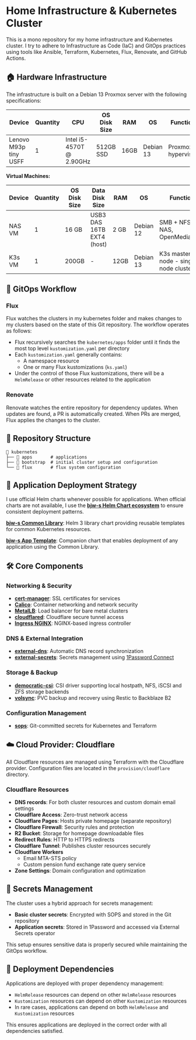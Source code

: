 # Home Infrastructure & Kubernetes Cluster

This is a mono repository for my home infrastructure and Kubernetes cluster. I try to adhere to Infrastructure as Code (IaC) and GitOps practices using tools like Ansible, Terraform, Kubernetes, Flux, Renovate, and GitHub Actions.

## 🏠 Hardware Infrastructure

The infrastructure is built on a Debian 13 Proxmox server with the following specifications:

| Device                      | Quantity | CPU                                   | OS Disk Size | RAM  | OS        | Function              |
|-----------------------------|----------|---------------------------------------|--------------|------|-----------|-----------------------|
| Lenovo M93p tiny USFF       | 1        | Intel i5-4570T @ 2.90GHz | 512GB SSD   | 16GB | Debian 13 | Proxmox hypervisor    |

**Virtual Machines:**

| Device     | Quantity | OS Disk Size | Data Disk Size              | RAM  | OS        | Function                              |
|------------|----------|--------------|----------------------------|------|-----------|---------------------------------------|
| NAS VM     | 1        | 16 GB        | USB3 DAS 16TB EXT4 (host) | 2 GB | Debian 12 | SMB + NFS NAS, OpenMediaVault        |
| K3s VM     | 1        | 200GB        | -                          | 12GB | Debian 13 | K3s master node - single node cluster |

## 🔄 GitOps Workflow

### Flux

Flux watches the clusters in my kubernetes folder and makes changes to my clusters based on the state of this Git repository. The workflow operates as follows:

- Flux recursively searches the `kubernetes/apps` folder until it finds the most top level `kustomization.yaml` per directory
- Each `kustomization.yaml` generally contains:
  - A namespace resource
  - One or many Flux kustomizations (`ks.yaml`)
- Under the control of those Flux kustomizations, there will be a `HelmRelease` or other resources related to the application

### Renovate

Renovate watches the entire repository for dependency updates. When updates are found, a PR is automatically created. When PRs are merged, Flux applies the changes to the cluster.

## 📁 Repository Structure

```
📁 kubernetes
├── 📁 apps       # applications
├── 📁 bootstrap  # initial cluster setup and configuration
└── 📁 flux       # flux system configuration
```

## 🔧 Application Deployment Strategy

I use official Helm charts whenever possible for applications. When official charts are not available, I use the **[bjw-s Helm Chart ecosystem](https://bjw-s-labs.github.io/helm-charts/docs)** to ensure consistent deployment patterns.

**[bjw-s Common Library](https://bjw-s-labs.github.io/helm-charts/docs/common-library/)**: Helm 3 library chart providing reusable templates for common Kubernetes resources.

**[bjw-s App Template](https://bjw-s-labs.github.io/helm-charts/docs/app-template/)**: Companion chart that enables deployment of any application using the Common Library.

## 🛠️ Core Components

### Networking & Security

- **[cert-manager](https://github.com/cert-manager/cert-manager)**: SSL certificates for services
- **[Calico](https://github.com/projectcalico/calico)**: Container networking and network security
- **[MetalLB](https://github.com/metallb/metallb)**: Load balancer for bare metal clusters
- **[cloudflared](https://github.com/cloudflare/cloudflared)**: Cloudflare secure tunnel access
- **[Ingress NGINX](https://github.com/kubernetes/ingress-nginx)**: NGINX-based ingress controller

### DNS & External Integration

- **[external-dns](https://github.com/kubernetes-sigs/external-dns)**: Automatic DNS record synchronization
- **[external-secrets](https://github.com/external-secrets/external-secrets)**: Secrets management using [1Password Connect](https://github.com/1Password/connect)

### Storage & Backup

- **[democratic-csi](https://github.com/democratic-csi/democratic-csi)**: CSI driver supporting local hostpath, NFS, iSCSI and ZFS storage backends
- **[volsync](https://github.com/backube/volsync)**: PVC backup and recovery using Restic to Backblaze B2

### Configuration Management

- **[sops](https://github.com/getsops/sops)**: Git-committed secrets for Kubernetes and Terraform

## ☁️ Cloud Provider: Cloudflare

All Cloudflare resources are managed using Terraform with the Cloudflare provider. Configuration files are located in the `provision/cloudflare` directory.

### Cloudflare Resources

- **DNS records**: For both cluster resources and custom domain email settings
- **Cloudflare Access**: Zero-trust network access
- **Cloudflare Pages**: Hosts private homepage (separate repository)
- **Cloudflare Firewall**: Security rules and protection
- **R2 Bucket**: Storage for homepage downloadable files
- **Redirect Rules**: HTTP to HTTPS redirects
- **Cloudflare Tunnel**: Publishes cluster resources securely
- **Cloudflare Workers**
  - Email MTA-STS policy
  - Custom pension fund exchange rate query service
- **Zone Settings**: Domain configuration and optimization

## 🔐 Secrets Management

The cluster uses a hybrid approach for secrets management:

- **Basic cluster secrets**: Encrypted with SOPS and stored in the Git repository
- **Application secrets**: Stored in 1Password and accessed via External Secrets operator

This setup ensures sensitive data is properly secured while maintaining the GitOps workflow.

## 🚀 Deployment Dependencies

Applications are deployed with proper dependency management:

- `HelmRelease` resources can depend on other `HelmRelease` resources
- `Kustomization` resources can depend on other `Kustomization` resources  
- In rare cases, applications can depend on both `HelmRelease` and `Kustomization` resources

This ensures applications are deployed in the correct order with all dependencies satisfied.

